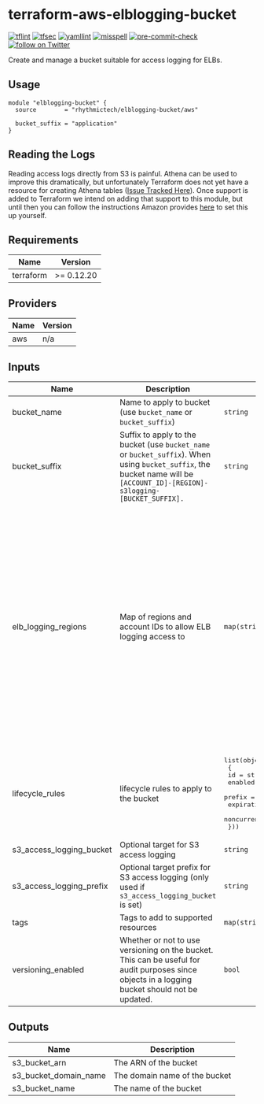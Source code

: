 # terraform-aws-elblogging-bucket
[![tflint](https://github.com/rhythmictech/terraform-aws-elblogging-bucket/workflows/tflint/badge.svg?branch=master&event=push)](https://github.com/rhythmictech/terraform-aws-elblogging-bucket/actions?query=workflow%3Atflint+event%3Apush+branch%3Amaster)
[![tfsec](https://github.com/rhythmictech/terraform-aws-elblogging-bucket/workflows/tfsec/badge.svg?branch=master&event=push)](https://github.com/rhythmictech/terraform-aws-elblogging-bucket/actions?query=workflow%3Atfsec+event%3Apush+branch%3Amaster)
[![yamllint](https://github.com/rhythmictech/terraform-aws-elblogging-bucket/workflows/yamllint/badge.svg?branch=master&event=push)](https://github.com/rhythmictech/terraform-aws-elblogging-bucket/actions?query=workflow%3Ayamllint+event%3Apush+branch%3Amaster)
[![misspell](https://github.com/rhythmictech/terraform-aws-elblogging-bucket/workflows/misspell/badge.svg?branch=master&event=push)](https://github.com/rhythmictech/terraform-aws-elblogging-bucket/actions?query=workflow%3Amisspell+event%3Apush+branch%3Amaster)
[![pre-commit-check](https://github.com/rhythmictech/terraform-aws-elblogging-bucket/workflows/pre-commit-check/badge.svg?branch=master&event=push)](https://github.com/rhythmictech/terraform-aws-elblogging-bucket/actions?query=workflow%3Apre-commit-check+event%3Apush+branch%3Amaster)
<a href="https://twitter.com/intent/follow?screen_name=RhythmicTech"><img src="https://img.shields.io/twitter/follow/RhythmicTech?style=social&logo=twitter" alt="follow on Twitter"></a>

Create and manage a bucket suitable for access logging for ELBs.

## Usage
```
module "elblogging-bucket" {
  source        = "rhythmictech/elblogging-bucket/aws"

  bucket_suffix = "application"
}
```

## Reading the Logs
Reading access logs directly from S3 is painful.
Athena can be used to improve this dramatically, but unfortunately Terraform does not yet have a resource for creating Athena tables ([Issue Tracked Here](https://github.com/hashicorp/terraform-provider-aws/issues/12129)).
Once support is added to Terraform we intend on adding that support to this module, but until then you can follow the instructions Amazon provides [here](https://docs.aws.amazon.com/athena/latest/ug/application-load-balancer-logs.html) to set this up yourself.

<!-- BEGINNING OF PRE-COMMIT-TERRAFORM DOCS HOOK -->
## Requirements

| Name      | Version    |
|-----------|------------|
| terraform | >= 0.12.20 |

## Providers

| Name | Version |
|------|---------|
| aws  | n/a     |

## Inputs

| Name                        | Description                                                                                                                                                                  | Type                                                                                                                                                                                                                                                                                    | Default                                                                                                                                                                                                                                                                                                                                                                                                                                                                                                                                                                                                                                                                                                                  | Required |
|-----------------------------|------------------------------------------------------------------------------------------------------------------------------------------------------------------------------|-----------------------------------------------------------------------------------------------------------------------------------------------------------------------------------------------------------------------------------------------------------------------------------------|--------------------------------------------------------------------------------------------------------------------------------------------------------------------------------------------------------------------------------------------------------------------------------------------------------------------------------------------------------------------------------------------------------------------------------------------------------------------------------------------------------------------------------------------------------------------------------------------------------------------------------------------------------------------------------------------------------------------------|:--------:|
| bucket\_name                | Name to apply to bucket (use `bucket_name` or `bucket_suffix`)                                                                                                               | `string`                                                                                                                                                                                                                                                                                | `null`                                                                                                                                                                                                                                                                                                                                                                                                                                                                                                                                                                                                                                                                                                                   |    no    |
| bucket\_suffix              | Suffix to apply to the bucket (use `bucket_name` or `bucket_suffix`). When using `bucket_suffix`, the bucket name will be `[ACCOUNT_ID]-[REGION]-s3logging-[BUCKET_SUFFIX].` | `string`                                                                                                                                                                                                                                                                                | `"elblogging"`                                                                                                                                                                                                                                                                                                                                                                                                                                                                                                                                                                                                                                                                                                           |    no    |
| elb\_logging\_regions       | Map of regions and account IDs to allow ELB logging access to                                                                                                                | `map(string)`                                                                                                                                                                                                                                                                           | <pre>{<br>  "ap-east-1": "754344448648",<br>  "ap-northeast-1": "582318560864",<br>  "ap-northeast-2": "600734575887",<br>  "ap-northeast-3": "383597477331",<br>  "ap-south-1": "718504428378",<br>  "ap-southeast-1": "114774131450",<br>  "ap-southeast-2": "783225319266",<br>  "ca-central-1": "985666609251",<br>  "eu-central-1": "054676820928",<br>  "eu-north-1": "897822967062",<br>  "eu-west-1": "156460612806",<br>  "eu-west-2": "652711504416",<br>  "eu-west-3": "009996457667",<br>  "me-south-1": "076674570225",<br>  "sa-east-1": "507241528517",<br>  "us-east-1": "127311923021",<br>  "us-east-2": "033677994240",<br>  "us-west-1": "027434742980",<br>  "us-west-2": "797873946194"<br>}</pre> |    no    |
| lifecycle\_rules            | lifecycle rules to apply to the bucket                                                                                                                                       | <pre>list(object(<br>    {<br>      id                            = string<br>      enabled                       = bool<br>      prefix                        = string<br>      expiration                    = number<br>      noncurrent_version_expiration = number<br>  }))</pre> | `[]`                                                                                                                                                                                                                                                                                                                                                                                                                                                                                                                                                                                                                                                                                                                     |    no    |
| s3\_access\_logging\_bucket | Optional target for S3 access logging                                                                                                                                        | `string`                                                                                                                                                                                                                                                                                | `null`                                                                                                                                                                                                                                                                                                                                                                                                                                                                                                                                                                                                                                                                                                                   |    no    |
| s3\_access\_logging\_prefix | Optional target prefix for S3 access logging (only used if `s3_access_logging_bucket` is set)                                                                                | `string`                                                                                                                                                                                                                                                                                | `null`                                                                                                                                                                                                                                                                                                                                                                                                                                                                                                                                                                                                                                                                                                                   |    no    |
| tags                        | Tags to add to supported resources                                                                                                                                           | `map(string)`                                                                                                                                                                                                                                                                           | `{}`                                                                                                                                                                                                                                                                                                                                                                                                                                                                                                                                                                                                                                                                                                                     |    no    |
| versioning\_enabled         | Whether or not to use versioning on the bucket. This can be useful for audit purposes since objects in a logging bucket should not be updated.                               | `bool`                                                                                                                                                                                                                                                                                  | `true`                                                                                                                                                                                                                                                                                                                                                                                                                                                                                                                                                                                                                                                                                                                   |    no    |

## Outputs

| Name                     | Description                   |
|--------------------------|-------------------------------|
| s3\_bucket\_arn          | The ARN of the bucket         |
| s3\_bucket\_domain\_name | The domain name of the bucket |
| s3\_bucket\_name         | The name of the bucket        |

<!-- END OF PRE-COMMIT-TERRAFORM DOCS HOOK -->

